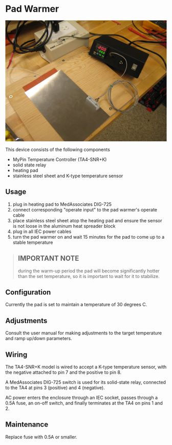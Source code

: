 Pad Warmer
==========

![](https://raw.githubusercontent.com/hoosierEE/pad-warmer/master/pictures/setup1.jpg)

This device consists of the following components

* MyPin Temperature Controller (TA4-SNR+K)
* solid state relay
* heating pad
* stainless steel sheet and K-type temperature sensor

Usage
-----
1. plug in heating pad to MedAssociates DIG-725
2. connect corresponding "operate input" to the pad warmer's operate cable
3. place stainless steel sheet atop the heating pad and ensure the sensor is not loose in the aluminum heat spreader block
4. plug in all IEC power cables
5. turn the pad warmer on and wait 15 minutes for the pad to come up to a stable temperature

> ## IMPORTANT NOTE
> during the warm-up period the pad will become significantly hotter than the set temperature, so it is important to wait for it to stabilize.

Configuration
-------------
Currently the pad is set to maintain a temperature of 30 degrees C.

Adjustments
-----------
Consult the user manual for making adjustments to the target temperature and ramp up/down parameters.

Wiring
------
The TA4-SNR+K model is wired to accept a K-type temperature sensor, with the negative attached to pin 7 and the positive to pin 8.

A MedAssociates DIG-725 switch is used for its solid-state relay, connected to the TA4 at pins 3 (positive) and 4 (negative).

AC power enters the enclosure through an IEC socket, passes through a 0.5A fuse, an on-off switch, and finally terminates at the TA4 on pins 1 and 2.

Maintenance
-----------
Replace fuse with 0.5A or smaller.


